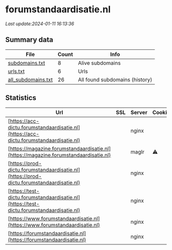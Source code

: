 # forumstandaardisatie.nl
*Last update:2024-01-11 16:13:36*
## Summary data
| File       | Count | Info |
|------------|-------|------|
|[subdomains.txt](/data/forumstandaardisatie/subdomains.txt)|8|Alive subdomains|
|[urls.txt](/data/forumstandaardisatie/urls.txt)|6|Urls|
|[all_subdomains.txt](/data/forumstandaardisatie/all_subdomains.txt)|26|All found subdomains (history)|
## Statistics
| Url | SSL | Server | Cookie | HSTS | CSP | XFO | XXP | RP | Tech |
|------------|-------|------|------|------|------|------|------|------|------|
|[https://acc-dictu.forumstandaardisatie.nl](https://acc-dictu.forumstandaardisatie.nl)| |nginx| | | | | |:white_check_mark: | |Basic Nginx| |
|[https://magazine.forumstandaardisatie.nl](https://magazine.forumstandaardisatie.nl)| |maglr|:warning: |:white_check_mark: | | | | |:white_check_mark: | |HSTS HTTP/3 PHP| |
|[https://prod-dictu.forumstandaardisatie.nl](https://prod-dictu.forumstandaardisatie.nl)| |nginx| | | | | |:white_check_mark: | |Basic Nginx| |
|[https://test-dictu.forumstandaardisatie.nl](https://test-dictu.forumstandaardisatie.nl)| |nginx| | | | | |:white_check_mark: | |Basic Nginx| |
|[https://www.forumstandaardisatie.nl](https://www.forumstandaardisatie.nl)| |nginx| |:white_check_mark: | |:warning: |:white_check_mark: | |:white_check_mark: | |:white_check_mark: | |Drupal:10 HSTS Nginx...| |
|[https://forumstandaardisatie.nl](https://forumstandaardisatie.nl)| |nginx| |:white_check_mark: | |:warning: |:white_check_mark: | |:white_check_mark: | |:white_check_mark: | |Drupal:10 HSTS Nginx...| |